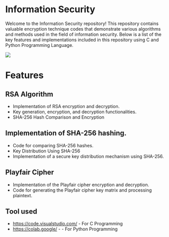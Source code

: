 
# Information Security

Welcome to the Information Security repository! This repository contains valuable encryption technique codes that demonstrate various algorithms and methods used in the field of information security. Below is a list of the key features and implementations included in this repository using C and Python Programming Language.






![](https://upload.wikimedia.org/wikipedia/commons/thumb/7/70/Public_key_encryption_keys.svg/1200px-Public_key_encryption_keys.svg.png)



# Features

## RSA Algorithm
- Implementation of RSA encryption and decryption.
- Key generation, encryption, and decryption functionalities.
- SHA-256 Hash Comparison and Encryption

## Implementation of SHA-256 hashing.
- Code for comparing SHA-256 hashes.
- Key Distribution Using SHA-256
- Implementation of a secure key distribution mechanism using SHA-256.

## Playfair Cipher
- Implementation of the Playfair cipher encryption and decryption.
- Code for generating the Playfair cipher key matrix and processing plaintext.



## Tool used 
- https://code.visualstudio.com/ - For C Programming
- https://colab.google/ - - For Python Programming

    



